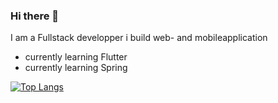 ### Hi there 👋

I am a Fullstack developper 
i build web- and mobileapplication

- currently learning Flutter
- currently learning Spring


[![Top Langs](https://github-readme-stats.vercel.app/api/top-langs/?username=pierreEdimo&layout=compact)](https://github.com/anuraghazra/github-readme-stats)
